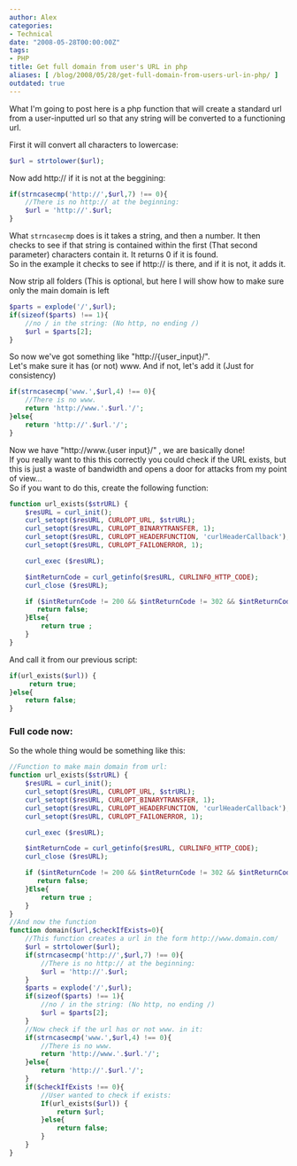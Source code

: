 ```yaml
---
author: Alex
categories:
- Technical
date: "2008-05-28T00:00:00Z"
tags:
- PHP
title: Get full domain from user's URL in php
aliases: [ /blog/2008/05/28/get-full-domain-from-users-url-in-php/ ]
outdated: true
---
```


What I\'m going to post here is a php function that will create a standard url from a user-inputted url so that any string will be converted to a functioning url.

First it will convert all characters to lowercase:

``` php
$url = strtolower($url);
```

Now add http:// if it is not at the beggining:

``` php
if(strncasecmp('http://',$url,7) !== 0){
	//There is no http:// at the beginning:
	$url = 'http://'.$url;
}
```  

What `strncasecmp` does is it takes a string, and then a number. It then checks to see if that string is contained within the first (That second parameter) characters contain it. It returns 0 if it is found.  
So in the example it checks to see if http:// is there, and if it is not, it adds it.

Now strip all folders (This is optional, but here I will show how to make sure only the main domain is left

``` php
$parts = explode('/',$url);
if(sizeof($parts) !== 1){
	//no / in the string: (No http, no ending /)
	$url = $parts[2];
}
```

So now we\'ve got something like \"http://{user_input}/\".  
Let\'s make sure it has (or not) www. And if not, let\'s add it (Just for consistency)

``` php
if(strncasecmp('www.',$url,4) !== 0){
	//There is no www.
	return 'http://www.'.$url.'/';
}else{
	return 'http://'.$url.'/';
}
```

Now we have \"http://www.{user input}/\" , we are basically done!  
If you really want to this this correctly you could check if the URL exists, but this is just a waste of bandwidth and opens a door for attacks from my point of view...  
So if you want to do this, create the following function:

``` php
function url_exists($strURL) {
    $resURL = curl_init();
    curl_setopt($resURL, CURLOPT_URL, $strURL);
    curl_setopt($resURL, CURLOPT_BINARYTRANSFER, 1);
    curl_setopt($resURL, CURLOPT_HEADERFUNCTION, 'curlHeaderCallback');
    curl_setopt($resURL, CURLOPT_FAILONERROR, 1);

    curl_exec ($resURL);

    $intReturnCode = curl_getinfo($resURL, CURLINFO_HTTP_CODE);
    curl_close ($resURL);

    if ($intReturnCode != 200 && $intReturnCode != 302 && $intReturnCode != 304) {
       return false;
    }Else{
        return true ;
    }
} 
```

And call it from our previous script:

``` php
if(url_exists($url)) {
     return true;
}else{
    return false;
}
```

### Full code now: 

So the whole thing would be something like this: 

``` php
//Function to make main domain from url:
function url_exists($strURL) {
    $resURL = curl_init();
    curl_setopt($resURL, CURLOPT_URL, $strURL);
    curl_setopt($resURL, CURLOPT_BINARYTRANSFER, 1);
    curl_setopt($resURL, CURLOPT_HEADERFUNCTION, 'curlHeaderCallback');
    curl_setopt($resURL, CURLOPT_FAILONERROR, 1);

    curl_exec ($resURL);

    $intReturnCode = curl_getinfo($resURL, CURLINFO_HTTP_CODE);
    curl_close ($resURL);

    if ($intReturnCode != 200 && $intReturnCode != 302 && $intReturnCode != 304) {
       return false;
    }Else{
        return true ;
    }
} 
//And now the function
function domain($url,$checkIfExists=0){
	//This function creates a url in the form http://www.domain.com/
	$url = strtolower($url);
	if(strncasecmp('http://',$url,7) !== 0){
		//There is no http:// at the beginning:
		$url = 'http://'.$url;
	}
	$parts = explode('/',$url);
	if(sizeof($parts) !== 1){
		//no / in the string: (No http, no ending /)
		$url = $parts[2];
	}
	//Now check if the url has or not www. in it:
	if(strncasecmp('www.',$url,4) !== 0){
		//There is no www.
		return 'http://www.'.$url.'/';
	}else{
		return 'http://'.$url.'/';
	}
	if($checkIfExists !== 0){
		//User wanted to check if exists:
		If(url_exists($url)) {
			return $url;
		}else{
			return false;
		}
	}
}
```
